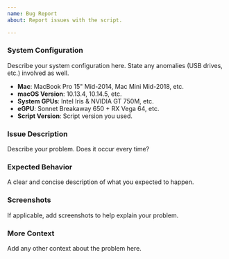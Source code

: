 ```yaml
---
name: Bug Report
about: Report issues with the script.

---
```


### System Configuration
Describe your system configuration here. State any anomalies (USB drives, etc.) involved as well.
- **Mac**: MacBook Pro 15" Mid-2014, Mac Mini Mid-2018, etc.
- **macOS Version**: 10.13.4, 10.14.5, etc.
- **System GPUs**: Intel Iris & NVIDIA GT 750M, etc.
- **eGPU**: Sonnet Breakaway 650 + RX Vega 64, etc.
- **Script Version**: Script version you used.

### Issue Description
Describe your problem. Does it occur every time?

### Expected Behavior
A clear and concise description of what you expected to happen.

### Screenshots
If applicable, add screenshots to help explain your problem.

### More Context
Add any other context about the problem here.
